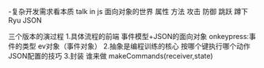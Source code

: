 -复杂开发需求看本质
talk in js  面向对象的世界
属性  方法
攻击  防御  跳跃  蹲下 Ryu  JSON

三个版本的演过程
1.具体流程的前端
 事件模型+JSON的面向对象
 onkeypress:事件的类型 ev对象（事件对象）
2.抽象是编程训练的核心
按哪个键执行哪个动作   JSON配置的技巧
3.封装 谁来做
makeCommands(receiver,state)